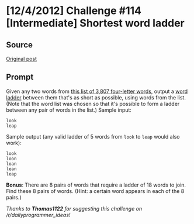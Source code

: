 # [12/4/2012] Challenge #114 [Intermediate] Shortest word ladder

## Source

[Original post](https://old.reddit.com/r/dailyprogrammer/comments/149khi/1242012_challenge_114_intermediate_shortest_word/)

## Prompt

Given any two words from [this list of 3,807 four-letter words](http://pastebin.com/zY4Xt7iB), output a [word ladder](http://www.reddit.com/r/dailyprogrammer/comments/149kec/1242012_challenge_114_easy_word_ladder_steps/) between them that's as short as possible, using words from the list. (Note that the word list was chosen so that it's possible to form a ladder between any pair of words in the list.) Sample input:

    look
    leap

Sample output (any valid ladder of 5 words from `look` to `leap` would also work):

    look
    loon
    loan
    lean
    leap

__Bonus__: There are 8 pairs of words that require a ladder of 18 words to join. Find these 8 pairs of words. (Hint: a certain word appears in each of the 8 pairs.)

_Thanks to **Thomas1122** for suggesting this challenge on /r/dailyprogrammer_ideas!_
